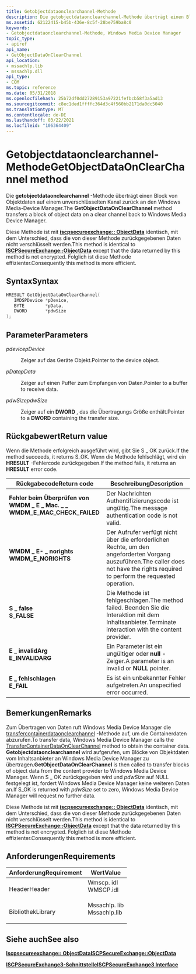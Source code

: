 ```yaml
---
title: Getobjectdataonclearchannel-Methode
description: Die getobjectdataonclearchannel-Methode überträgt einen Block von Objektdaten auf einem unverschlüsselten Kanal zurück an den Windows Media-Device Manager.
ms.assetid: 62122415-b45b-436e-8c5f-28be759ba8c0
keywords:
- Getobjectdataonclearchannel-Methode, Windows Media Device Manager
topic_type:
- apiref
api_name:
- GetObjectDataOnClearChannel
api_location:
- mssachlp.lib
- mssachlp.dll
api_type:
- COM
ms.topic: reference
ms.date: 05/31/2018
ms.openlocfilehash: 25b72df0dd27289153a97221fefbcb58f3a5ad13
ms.sourcegitcommit: c8ec1ded1ffffc364d3c4f560bb2171da0dc5040
ms.translationtype: MT
ms.contentlocale: de-DE
ms.lasthandoff: 03/22/2021
ms.locfileid: "106364409"
---
```

# <a name="getobjectdataonclearchannel-method"></a><span data-ttu-id="d8134-104">Getobjectdataonclearchannel-Methode</span><span class="sxs-lookup"><span data-stu-id="d8134-104">GetObjectDataOnClearChannel method</span></span>

<span data-ttu-id="d8134-105">Die **getobjectdataonclearchannel** -Methode überträgt einen Block von Objektdaten auf einem unverschlüsselten Kanal zurück an den Windows Media-Device Manager.</span><span class="sxs-lookup"><span data-stu-id="d8134-105">The **GetObjectDataOnClearChannel** method transfers a block of object data on a clear channel back to Windows Media Device Manager.</span></span>

<span data-ttu-id="d8134-106">Diese Methode ist mit [**iscpsecureexchange:: ObjectData**](/windows/desktop/api/mswmdm/nf-mswmdm-iscpsecureexchange-objectdata) identisch, mit dem Unterschied, dass die von dieser Methode zurückgegebenen Daten nicht verschlüsselt werden.</span><span class="sxs-lookup"><span data-stu-id="d8134-106">This method is identical to [**ISCPSecureExchange::ObjectData**](/windows/desktop/api/mswmdm/nf-mswmdm-iscpsecureexchange-objectdata) except that the data returned by this method is not encrypted.</span></span> <span data-ttu-id="d8134-107">Folglich ist diese Methode effizienter.</span><span class="sxs-lookup"><span data-stu-id="d8134-107">Consequently this method is more efficient.</span></span>

## <a name="syntax"></a><span data-ttu-id="d8134-108">Syntax</span><span class="sxs-lookup"><span data-stu-id="d8134-108">Syntax</span></span>


```C++
HRESULT GetObjectDataOnClearChannel(
   IMDSPDevice *pDevice,
   BYTE        *pData,
   DWORD       *pdwSize
);
```



## <a name="parameters"></a><span data-ttu-id="d8134-109">Parameter</span><span class="sxs-lookup"><span data-stu-id="d8134-109">Parameters</span></span>

<dl> <dt>

<span data-ttu-id="d8134-110">*pdevice*</span><span class="sxs-lookup"><span data-stu-id="d8134-110">*pDevice*</span></span> 
</dt> <dd>

<span data-ttu-id="d8134-111">Zeiger auf das Geräte Objekt.</span><span class="sxs-lookup"><span data-stu-id="d8134-111">Pointer to the device object.</span></span>

</dd> <dt>

<span data-ttu-id="d8134-112">*pData*</span><span class="sxs-lookup"><span data-stu-id="d8134-112">*pData*</span></span> 
</dt> <dd>

<span data-ttu-id="d8134-113">Zeiger auf einen Puffer zum Empfangen von Daten.</span><span class="sxs-lookup"><span data-stu-id="d8134-113">Pointer to a buffer to receive data.</span></span>

</dd> <dt>

<span data-ttu-id="d8134-114">*pdwSize*</span><span class="sxs-lookup"><span data-stu-id="d8134-114">*pdwSize*</span></span> 
</dt> <dd>

<span data-ttu-id="d8134-115">Zeiger auf ein **DWORD** , das die Übertragungs Größe enthält.</span><span class="sxs-lookup"><span data-stu-id="d8134-115">Pointer to a **DWORD** containing the transfer size.</span></span>

</dd> </dl>

## <a name="return-value"></a><span data-ttu-id="d8134-116">Rückgabewert</span><span class="sxs-lookup"><span data-stu-id="d8134-116">Return value</span></span>

<span data-ttu-id="d8134-117">Wenn die Methode erfolgreich ausgeführt wird, gibt Sie S \_ OK zurück.</span><span class="sxs-lookup"><span data-stu-id="d8134-117">If the method succeeds, it returns S\_OK.</span></span> <span data-ttu-id="d8134-118">Wenn die Methode fehlschlägt, wird ein **HRESULT** -Fehlercode zurückgegeben.</span><span class="sxs-lookup"><span data-stu-id="d8134-118">If the method fails, it returns an **HRESULT** error code.</span></span>



| <span data-ttu-id="d8134-119">Rückgabecode</span><span class="sxs-lookup"><span data-stu-id="d8134-119">Return code</span></span>                                                                                                | <span data-ttu-id="d8134-120">Beschreibung</span><span class="sxs-lookup"><span data-stu-id="d8134-120">Description</span></span>                                                                                 |
|------------------------------------------------------------------------------------------------------------|---------------------------------------------------------------------------------------------|
| <dl> <span data-ttu-id="d8134-121"><dt>**Fehler beim Überprüfen von WMDM \_ E \_ Mac. \_ \_**</dt></span><span class="sxs-lookup"><span data-stu-id="d8134-121"><dt>**WMDM\_E\_MAC\_CHECK\_FAILED**</dt></span></span> </dl> | <span data-ttu-id="d8134-122">Der Nachrichten Authentifizierungscode ist ungültig.</span><span class="sxs-lookup"><span data-stu-id="d8134-122">The message authentication code is not valid.</span></span><br/>                                    |
| <dl> <span data-ttu-id="d8134-123"><dt>**WMDM \_ E- \_ norights**</dt></span><span class="sxs-lookup"><span data-stu-id="d8134-123"><dt>**WMDM\_E\_NORIGHTS**</dt></span></span> </dl>           | <span data-ttu-id="d8134-124">Der Aufrufer verfügt nicht über die erforderlichen Rechte, um den angeforderten Vorgang auszuführen.</span><span class="sxs-lookup"><span data-stu-id="d8134-124">The caller does not have the rights required to perform the requested operation.</span></span><br/> |
| <dl> <span data-ttu-id="d8134-125"><dt>**S \_ false**</dt></span><span class="sxs-lookup"><span data-stu-id="d8134-125"><dt>**S\_FALSE**</dt></span></span> </dl>                    | <span data-ttu-id="d8134-126">Die Methode ist fehlgeschlagen.</span><span class="sxs-lookup"><span data-stu-id="d8134-126">The method failed.</span></span> <span data-ttu-id="d8134-127">Beenden Sie die Interaktion mit dem Inhaltsanbieter.</span><span class="sxs-lookup"><span data-stu-id="d8134-127">Terminate interaction with the content provider.</span></span><br/>              |
| <dl> <span data-ttu-id="d8134-128"><dt>**E \_ invalidArg**</dt></span><span class="sxs-lookup"><span data-stu-id="d8134-128"><dt>**E\_INVALIDARG**</dt></span></span> </dl>               | <span data-ttu-id="d8134-129">Ein Parameter ist ein ungültiger oder **null** -Zeiger.</span><span class="sxs-lookup"><span data-stu-id="d8134-129">A parameter is an invalid or **NULL** pointer.</span></span><br/>                                   |
| <dl> <span data-ttu-id="d8134-130"><dt>**E \_ fehlschlagen**</dt></span><span class="sxs-lookup"><span data-stu-id="d8134-130"><dt>**E\_FAIL**</dt></span></span> </dl>                     | <span data-ttu-id="d8134-131">Es ist ein unbekannter Fehler aufgetreten.</span><span class="sxs-lookup"><span data-stu-id="d8134-131">An unspecified error occurred.</span></span><br/>                                                   |



 

## <a name="remarks"></a><span data-ttu-id="d8134-132">Bemerkungen</span><span class="sxs-lookup"><span data-stu-id="d8134-132">Remarks</span></span>

<span data-ttu-id="d8134-133">Zum Übertragen von Daten ruft Windows Media Device Manager die [transfercontainerdataonclearchannel](/windows/desktop/api/mswmdm/nf-mswmdm-iscpsecureexchange3-transfercontainerdataonclearchannel) -Methode auf, um die Containerdaten abzurufen.</span><span class="sxs-lookup"><span data-stu-id="d8134-133">To transfer data, Windows Media Device Manager calls the [TransferContainerDataOnClearChannel](/windows/desktop/api/mswmdm/nf-mswmdm-iscpsecureexchange3-transfercontainerdataonclearchannel) method to obtain the container data.</span></span> <span data-ttu-id="d8134-134">**Getobjectdataonclearchannel** wird aufgerufen, um Blöcke von Objektdaten vom Inhaltsanbieter an Windows Media Device Manager zu übertragen.</span><span class="sxs-lookup"><span data-stu-id="d8134-134">**GetObjectDataOnClearChannel** is then called to transfer blocks of object data from the content provider to Windows Media Device Manager.</span></span> <span data-ttu-id="d8134-135">Wenn S \_ OK zurückgegeben wird und *pdwSize* auf NULL festgelegt ist, fordert Windows Media Device Manager keine weiteren Daten an.</span><span class="sxs-lookup"><span data-stu-id="d8134-135">If S\_OK is returned with *pdwSize* set to zero, Windows Media Device Manager will request no further data.</span></span>

<span data-ttu-id="d8134-136">Diese Methode ist mit [**iscpsecureexchange:: ObjectData**](/windows/desktop/api/mswmdm/nf-mswmdm-iscpsecureexchange-objectdata) identisch, mit dem Unterschied, dass die von dieser Methode zurückgegebenen Daten nicht verschlüsselt werden.</span><span class="sxs-lookup"><span data-stu-id="d8134-136">This method is identical to [**ISCPSecureExchange::ObjectData**](/windows/desktop/api/mswmdm/nf-mswmdm-iscpsecureexchange-objectdata) except that the data returned by this method is not encrypted.</span></span> <span data-ttu-id="d8134-137">Folglich ist diese Methode effizienter.</span><span class="sxs-lookup"><span data-stu-id="d8134-137">Consequently this method is more efficient.</span></span>

## <a name="requirements"></a><span data-ttu-id="d8134-138">Anforderungen</span><span class="sxs-lookup"><span data-stu-id="d8134-138">Requirements</span></span>



| <span data-ttu-id="d8134-139">Anforderung</span><span class="sxs-lookup"><span data-stu-id="d8134-139">Requirement</span></span> | <span data-ttu-id="d8134-140">Wert</span><span class="sxs-lookup"><span data-stu-id="d8134-140">Value</span></span> |
|--------------------|-----------------------------------------------------------------------------------------|
| <span data-ttu-id="d8134-141">Header</span><span class="sxs-lookup"><span data-stu-id="d8134-141">Header</span></span><br/>  | <dl> <span data-ttu-id="d8134-142"><dt>Wmscp. idl</dt></span><span class="sxs-lookup"><span data-stu-id="d8134-142"><dt>WMSCP.idl</dt></span></span> </dl>    |
| <span data-ttu-id="d8134-143">Bibliothek</span><span class="sxs-lookup"><span data-stu-id="d8134-143">Library</span></span><br/> | <dl> <span data-ttu-id="d8134-144"><dt>Mssachlp. lib</dt></span><span class="sxs-lookup"><span data-stu-id="d8134-144"><dt>Mssachlp.lib</dt></span></span> </dl> |



## <a name="see-also"></a><span data-ttu-id="d8134-145">Siehe auch</span><span class="sxs-lookup"><span data-stu-id="d8134-145">See also</span></span>

<dl> <dt>

[<span data-ttu-id="d8134-146">**Iscpsecureexchange:: ObjectData**</span><span class="sxs-lookup"><span data-stu-id="d8134-146">**ISCPSecureExchange::ObjectData**</span></span>](/windows/desktop/api/mswmdm/nf-mswmdm-iscpsecureexchange-objectdata)
</dt> <dt>

[<span data-ttu-id="d8134-147">**ISCPSecureExchange3-Schnittstelle**</span><span class="sxs-lookup"><span data-stu-id="d8134-147">**ISCPSecureExchange3 Interface**</span></span>](/windows/desktop/api/mswmdm/nn-mswmdm-iscpsecureexchange3)
</dt> </dl>

 

 





